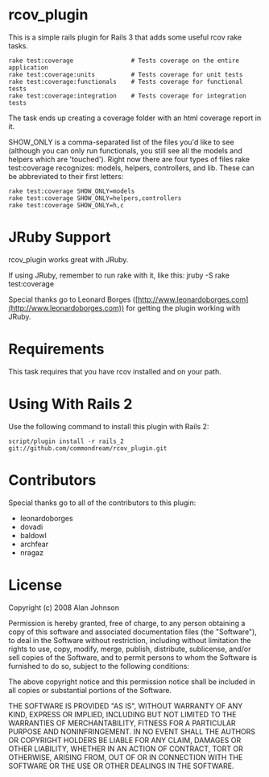 rcov_plugin
===========

This is a simple rails plugin for Rails 3 that adds some useful rcov rake tasks.

    rake test:coverage                # Tests coverage on the entire application
    rake test:coverage:units          # Tests coverage for unit tests
    rake test:coverage:functionals    # Tests coverage for functional tests
    rake test:coverage:integration    # Tests coverage for integration tests

The task ends up creating a coverage folder with an html coverage report in it.

SHOW_ONLY is a comma-separated list of the files you'd like to see (although
you can only run functionals, you still see all the models and helpers which 
are 'touched'). Right now there are four types of files rake test:coverage 
recognizes: models, helpers, controllers, and lib. These can be abbreviated 
to their first letters:

    rake test:coverage SHOW_ONLY=models
    rake test:coverage SHOW_ONLY=helpers,controllers
    rake test:coverage SHOW_ONLY=h,c

JRuby Support
=============
rcov_plugin works great with JRuby.

If using JRuby, remember to run rake with it, like this:
    jruby -S rake test:coverage

Special thanks go to Leonard Borges ([http://www.leonardoborges.com](http://www.leonardoborges.com)) for getting the plugin working with JRuby.

Requirements
============

This task requires that you have rcov installed and on your path.

Using With Rails 2
============
Use the following command to install this plugin with Rails 2:

    script/plugin install -r rails_2 git://github.com/commondream/rcov_plugin.git

Contributors
============
Special thanks go to all of the contributors to this plugin:

* leonardoborges
* dovadi
* baldowl
* archfear
* nragaz

License
=======
Copyright (c) 2008 Alan Johnson

Permission is hereby granted, free of charge, to any person obtaining
a copy of this software and associated documentation files (the
"Software"), to deal in the Software without restriction, including
without limitation the rights to use, copy, modify, merge, publish,
distribute, sublicense, and/or sell copies of the Software, and to
permit persons to whom the Software is furnished to do so, subject to
the following conditions:

The above copyright notice and this permission notice shall be
included in all copies or substantial portions of the Software.

THE SOFTWARE IS PROVIDED "AS IS", WITHOUT WARRANTY OF ANY KIND,
EXPRESS OR IMPLIED, INCLUDING BUT NOT LIMITED TO THE WARRANTIES OF
MERCHANTABILITY, FITNESS FOR A PARTICULAR PURPOSE AND
NONINFRINGEMENT. IN NO EVENT SHALL THE AUTHORS OR COPYRIGHT HOLDERS BE
LIABLE FOR ANY CLAIM, DAMAGES OR OTHER LIABILITY, WHETHER IN AN ACTION
OF CONTRACT, TORT OR OTHERWISE, ARISING FROM, OUT OF OR IN CONNECTION
WITH THE SOFTWARE OR THE USE OR OTHER DEALINGS IN THE SOFTWARE.

